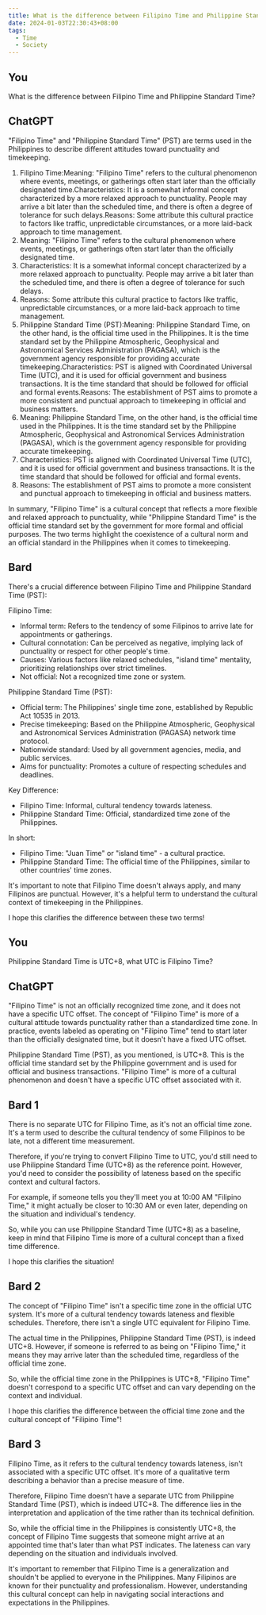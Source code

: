 ```yaml
---
title: What is the difference between Filipino Time and Philippine Standard Time?
date: 2024-01-03T22:30:43+08:00
tags:
  - Time
  - Society
---
```

## You
What is the difference between Filipino Time and Philippine Standard Time?

## ChatGPT
"Filipino Time" and "Philippine Standard Time" (PST) are terms used in the Philippines to describe different attitudes toward punctuality and timekeeping.

1. Filipino Time:Meaning: "Filipino Time" refers to the cultural phenomenon where events, meetings, or gatherings often start later than the officially designated time.Characteristics: It is a somewhat informal concept characterized by a more relaxed approach to punctuality. People may arrive a bit later than the scheduled time, and there is often a degree of tolerance for such delays.Reasons: Some attribute this cultural practice to factors like traffic, unpredictable circumstances, or a more laid-back approach to time management.
2. Meaning: "Filipino Time" refers to the cultural phenomenon where events, meetings, or gatherings often start later than the officially designated time.
3. Characteristics: It is a somewhat informal concept characterized by a more relaxed approach to punctuality. People may arrive a bit later than the scheduled time, and there is often a degree of tolerance for such delays.
4. Reasons: Some attribute this cultural practice to factors like traffic, unpredictable circumstances, or a more laid-back approach to time management.
5. Philippine Standard Time (PST):Meaning: Philippine Standard Time, on the other hand, is the official time used in the Philippines. It is the time standard set by the Philippine Atmospheric, Geophysical and Astronomical Services Administration (PAGASA), which is the government agency responsible for providing accurate timekeeping.Characteristics: PST is aligned with Coordinated Universal Time (UTC), and it is used for official government and business transactions. It is the time standard that should be followed for official and formal events.Reasons: The establishment of PST aims to promote a more consistent and punctual approach to timekeeping in official and business matters.
6. Meaning: Philippine Standard Time, on the other hand, is the official time used in the Philippines. It is the time standard set by the Philippine Atmospheric, Geophysical and Astronomical Services Administration (PAGASA), which is the government agency responsible for providing accurate timekeeping.
7. Characteristics: PST is aligned with Coordinated Universal Time (UTC), and it is used for official government and business transactions. It is the time standard that should be followed for official and formal events.
8. Reasons: The establishment of PST aims to promote a more consistent and punctual approach to timekeeping in official and business matters.

In summary, "Filipino Time" is a cultural concept that reflects a more flexible and relaxed approach to punctuality, while "Philippine Standard Time" is the official time standard set by the government for more formal and official purposes. The two terms highlight the coexistence of a cultural norm and an official standard in the Philippines when it comes to timekeeping.

## Bard
There's a crucial difference between Filipino Time and Philippine Standard Time (PST):

Filipino Time:
* Informal term: Refers to the tendency of some Filipinos to arrive late for appointments or gatherings.
* Cultural connotation: Can be perceived as negative, implying lack of punctuality or respect for other people's time.
* Causes: Various factors like relaxed schedules, "island time" mentality, prioritizing relationships over strict timelines.
* Not official: Not a recognized time zone or system.

Philippine Standard Time (PST):
* Official term: The Philippines' single time zone, established by Republic Act 10535 in 2013.
* Precise timekeeping: Based on the Philippine Atmospheric, Geophysical and Astronomical Services Administration (PAGASA) network time protocol.
* Nationwide standard: Used by all government agencies, media, and public services.
* Aims for punctuality: Promotes a culture of respecting schedules and deadlines.

Key Difference:
* Filipino Time: Informal, cultural tendency towards lateness.
* Philippine Standard Time: Official, standardized time zone of the Philippines.

In short:
* Filipino Time: "Juan Time" or "island time" - a cultural practice.
* Philippine Standard Time: The official time of the Philippines, similar to other countries' time zones.

It's important to note that Filipino Time doesn't always apply, and many Filipinos are punctual. However, it's a helpful term to understand the cultural context of timekeeping in the Philippines.

I hope this clarifies the difference between these two terms!

## You
Philippine Standard Time is UTC+8, what UTC is Filipino Time?

## ChatGPT
"Filipino Time" is not an officially recognized time zone, and it does not have a specific UTC offset. The concept of "Filipino Time" is more of a cultural attitude towards punctuality rather than a standardized time zone. In practice, events labeled as operating on "Filipino Time" tend to start later than the officially designated time, but it doesn't have a fixed UTC offset.

Philippine Standard Time (PST), as you mentioned, is UTC+8. This is the official time standard set by the Philippine government and is used for official and business transactions. "Filipino Time" is more of a cultural phenomenon and doesn't have a specific UTC offset associated with it.

## Bard 1
There is no separate UTC for Filipino Time, as it's not an official time zone. It's a term used to describe the cultural tendency of some Filipinos to be late, not a different time measurement.

Therefore, if you're trying to convert Filipino Time to UTC, you'd still need to use Philippine Standard Time (UTC+8) as the reference point. However, you'd need to consider the possibility of lateness based on the specific context and cultural factors.

For example, if someone tells you they'll meet you at 10:00 AM "Filipino Time," it might actually be closer to 10:30 AM or even later, depending on the situation and individual's tendency.

So, while you can use Philippine Standard Time (UTC+8) as a baseline, keep in mind that Filipino Time is more of a cultural concept than a fixed time difference.

I hope this clarifies the situation!

## Bard 2
The concept of "Filipino Time" isn't a specific time zone in the official UTC system. It's more of a cultural tendency towards lateness and flexible schedules. Therefore, there isn't a single UTC equivalent for Filipino Time.

The actual time in the Philippines, Philippine Standard Time (PST), is indeed UTC+8. However, if someone is referred to as being on "Filipino Time," it means they may arrive later than the scheduled time, regardless of the official time zone.

So, while the official time zone in the Philippines is UTC+8, "Filipino Time" doesn't correspond to a specific UTC offset and can vary depending on the context and individual.

I hope this clarifies the difference between the official time zone and the cultural concept of "Filipino Time"!

## Bard 3
Filipino Time, as it refers to the cultural tendency towards lateness, isn't associated with a specific UTC offset. It's more of a qualitative term describing a behavior than a precise measure of time.

Therefore, Filipino Time doesn't have a separate UTC from Philippine Standard Time (PST), which is indeed UTC+8. The difference lies in the interpretation and application of the time rather than its technical definition.

So, while the official time in the Philippines is consistently UTC+8, the concept of Filipino Time suggests that someone might arrive at an appointed time that's later than what PST indicates. The lateness can vary depending on the situation and individuals involved.

It's important to remember that Filipino Time is a generalization and shouldn't be applied to everyone in the Philippines. Many Filipinos are known for their punctuality and professionalism. However, understanding this cultural concept can help in navigating social interactions and expectations in the Philippines.